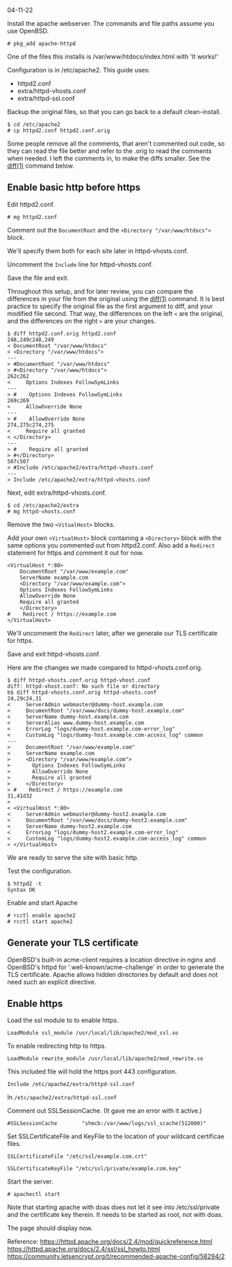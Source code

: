 04-11-22

Install the apache webserver. The commands and file paths assume
you use OpenBSD.

```
# pkg_add apache-httpd
```

One of the files this installs is /var/www/htdocs/index.html with 'It
works!'

Configuration is in /etc/apache2. This guide uses:
- httpd2.conf
- extra/httpd-vhosts.conf
- extra/httpd-ssl.conf

Backup the original files, so that you can go back to a default
clean-install.

```
$ cd /etc/apache2
# cp httpd2.conf httpd2.conf.orig
```

Some people remove all the comments, that aren't commented out code,
so they can read the file better and refer to the .orig to read the
comments when needed. I left the comments in, to make the diffs
smaller. See the [diff(1)](https://man.openbsd.org/diff) command
below.


## Enable basic http before https

Edit httpd2.conf.

```
# mg httpd2.conf
```

Comment out the `DocumentRoot` and the `<Directory "/var/www/htdocs">`
block.

We'll specify them both for each site later in httpd-vhosts.conf.

Uncomment the `Include` line for httpd-vhosts.conf.

Save the file and exit.

Throughout this setup, and for later review, you can compare the
differences in your file from the original using the
[diff(1)](https://man.openbsd.org/diff) command.  It is best practice
to specify the original file as the first argument to diff, and your
modified file second. That way, the differences on the left `<` are
the original, and the differences on the right `>` are your changes.

```
$ diff httpd2.conf.orig httpd2.conf 
248,249c248,249
< DocumentRoot "/var/www/htdocs"
< <Directory "/var/www/htdocs">
---
> #DocumentRoot "/var/www/htdocs"
> #<Directory "/var/www/htdocs">
262c262
<     Options Indexes FollowSymLinks
---
> #    Options Indexes FollowSymLinks
269c269
<     AllowOverride None
---
> #    AllowOverride None
274,275c274,275
<     Require all granted
< </Directory>
---
> #    Require all granted
> #</Directory>
507c507
< #Include /etc/apache2/extra/httpd-vhosts.conf
---
> Include /etc/apache2/extra/httpd-vhosts.conf
```


Next, edit extra/httpd-vhosts.conf.

```
$ cd /etc/apache2/extra
# mg httpd-vhosts.conf
```


Remove the two `<VitualHost>` blocks.

Add your own `<VirtualHost>` block containing a `<Directory>` block
with the same options you commented out from httpd2.conf. Also add a
`Redirect` statement for https and comment it out for now.

```
<VirtualHost *:80>
    DocumentRoot "/var/www/example.com"
    ServerName example.com
    <Directory "/var/www/example.com">
	Options Indexes FollowSymLinks
	AllowOverride None
	Require all granted
    </Directory>
#    Redirect / https://example.com
</VirtualHost>
```

We'll uncomment the `Redirect` later, after we generate our TLS
certificate for https.

Save and exit httpd-vhosts.conf.

Here are the changes we made compared to httpd-vhosts.conf.orig.

```
$ diff httpd-vhosts.conf.orig httpd-vhost.conf
diff: httpd-vhost.conf: No such file or directory
b$ diff httpd-vhosts.conf.orig httpd-vhosts.conf
24,29c24,31
<     ServerAdmin webmaster@dummy-host.example.com
<     DocumentRoot "/var/www/docs/dummy-host.example.com"
<     ServerName dummy-host.example.com
<     ServerAlias www.dummy-host.example.com
<     ErrorLog "logs/dummy-host.example.com-error_log"
<     CustomLog "logs/dummy-host.example.com-access_log" common
---
>     DocumentRoot "/var/www/example.com"
>     ServerName example.com
>     <Directory "/var/www/example.com">
>       Options Indexes FollowSymLinks
>       AllowOverride None
>       Require all granted
>     </Directory>
> #    Redirect / https://example.com
31,41d32
< 
< <VirtualHost *:80>
<     ServerAdmin webmaster@dummy-host2.example.com
<     DocumentRoot "/var/www/docs/dummy-host2.example.com"
<     ServerName dummy-host2.example.com
<     ErrorLog "logs/dummy-host2.example.com-error_log"
<     CustomLog "logs/dummy-host2.example.com-access_log" common
< </VirtualHost>
```

We are ready to serve the site with basic http.

Test the configuration.

```
$ httpd2 -t
Syntax OK
```

Enable and start Apache

```
# rcctl enable apache2
# rcctl start apache2
```


## Generate your TLS certificate

OpenBSD's built-in acme-client requires a location directive in nginx
and OpenBSD's httpd for '.well-known/acme-challenge' in order to
generate the TLS certificate. Apache allows hidden directories by
default and does not need such an explicit directive.



## Enable https

Load the ssl module to to enable https.
```
LoadModule ssl_module /usr/local/lib/apache2/mod_ssl.so
```

To enable redirecting http to https.
```
LoadModule rewrite_module /usr/local/lib/apache2/mod_rewrite.so
```


This included file will hold the https port 443 configuration.
```
Include /etc/apache2/extra/httpd-ssl.conf
```



In ```/etc/apache2/extra/httpd-ssl.conf```

Comment out SSLSessionCache. (It gave me an error with it active.)
```
#SSLSessionCache        "shmcb:/var/www/logs/ssl_scache(512000)"
```

Set SSLCertificateFile and KeyFile to the location of your wildcard
certificae files.

```
SSLCertificateFile "/etc/ssl/example.com.crt"
```

```
SSLCertificateKeyFile "/etc/ssl/private/example.com.key"
```


Start the server.

```
# apachectl start
```

Note that starting apache with doas does not let it see into
/etc/ssl/private and the certificate key therein. It needs to be started
as root, not with doas.

The page should display now.

Reference:
https://httpd.apache.org/docs/2.4/mod/quickreference.html
https://httpd.apache.org/docs/2.4/ssl/ssl_howto.html
https://community.letsencrypt.org/t/recommended-apache-config/58294/2
